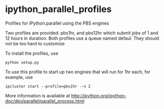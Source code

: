 ipython_parallel_profiles
=========================

Profiles for IPython.parallel using the PBS engines

Two profiles are provided: pbs1hr, and pbs12hr which submit jobs of 1 and 12 hours in duration. Both profiles use a queue named defaul. They should not be too hard to customize

To install the profiles, use

    python setup.py

To use this profile to start up two engines that will run for 1hr each, for example, use

    ipcluster start --profile=pbs1hr --n 2

More information is available at http://ipython.org/ipython-doc/dev/parallel/parallel_process.html

